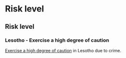 # Risk level

## Risk level

### Lesotho - Exercise a high degree of caution

[Exercise a high degree of caution](#levels "Risk Levels") in Lesotho due to crime.